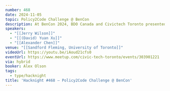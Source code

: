 ```yaml
---
number: 468
date: 2024-11-05
topic: Policy2Code Challenge @ BenCon
description: At BenCon 2024, BDO Canada and Civictech Toronto presented two groundbreaking projects that harness Generative AI to turn public policy into actionable code. Their initiatives, part of the Policy2Code Prototyping Challenge, focus on using GenAI to simplify and streamline the implementation of U.S. public benefits programs. BDO’s ‘PolicyPulse’ showcased an Method that compares existing policy code with legislative intent, while Civictech Toronto's ‘SSI/SSDI POMS Translator’ aimed to clarify complex Social Security regulations for easier navigation. Together, these projects illustrate the transformative potential of technology in enhancing public service delivery and accessibility.
speakers:
  - "[[Jerry Wilson]]"
  - "[[(David) Yuan Xu]]"
  - "[[Alexander Chen]]"
venue: "[[Sandford Fleming, University of Toronto]]"
videoUrl: https://youtu.be/iAoud21cfs0
eventUrl: https://www.meetup.com/civic-tech-toronto/events/303901221
via: hybrid
booker: Alex Olson
tags:
  - type/hacknight
title: 'Hacknight #468 – Policy2Code Challenge @ BenCon'
---
```

